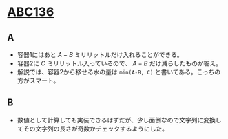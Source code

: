 # [ABC136](https://atcoder.jp/contests/abc136)
## A
* 容器1にはあと $A-B$ ミリリットルだけ入れることができる。
* 容器2に $C$ ミリリットル入っているので、 $A-B$ だけ減らしたものが答え。
* 解説では、容器2から移せる水の量は `min(A-B, C)` と書いてある。こっちの方がスマート。

## B
* 数値として計算しても実装できるはずだが、少し面倒なので文字列に変換してその文字列の長さが奇数かチェックするようにした。
